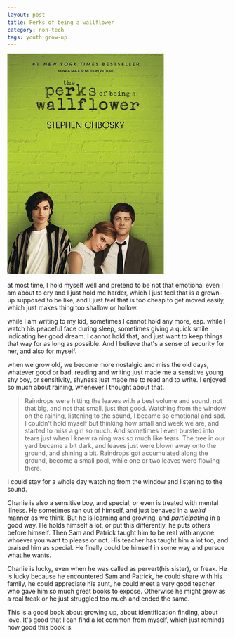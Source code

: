 ```yaml
---
layout: post
title: Perks of being a wallflower
category: non-tech
tags: youth grow-up
---
```


![wallflower](/assets/images/wallflower.jpg)

at most time, I hold myself well and pretend to be not that emotional
even I am about to cry and I just hold me harder, which I just feel
that is a grown-up supposed to be like, and I just feel that is too cheap to get moved
easily, which just makes thing too shallow or hollow.

while I am writing to my kid, sometimes I cannot hold any more, esp. while I watch
his peaceful face during sleep, sometimes giving a quick smile indicating her good
dream. I cannot hold that, and just want to keep things that way for as long as possible.
And I believe that's a sense of security for her, and also for myself.

when we grow old, we become more nostalgic and miss the old days, whatever good or bad.
reading and writing just made me a sensitive young shy boy, or sensitivity, shyness just made
me to read and to write. I enjoyed so much about raining, whenever I thought about that. 

> Raindrops were hitting the leaves with a best volume and sound, not that big, and not that small, just that good.
> Watching from the window on the raining, listening to the sound, I became so emotional and sad. 
> I couldn't hold myself but thinking how small and week we are, and started to miss a girl so much.
> And sometimes I even bursted into tears just when I knew raining was so much like tears.
> The tree in our yard became a bit dark, and leaves just were blown away onto the ground, and shining a bit.
> Raindrops got accumulated along the ground, become a small pool, while one or two leaves were flowing there.

I could stay for a whole day watching from the window and listening to the sound.

Charlie is also a sensitive boy, and special, or even is treated with mental illness. He sometimes ran out of himself,
and just behaved in a *weird* manner as we think. But he is learning and growing, and *participating* in a good way.
He holds himself a lot, or put this differently, he puts others before himself. Then Sam and Patrick taught him to be real
with anyone whoever you want to please or not. His teacher has taught him a lot too, and praised him as special. He finally
could be himself in some way and pursue what he wants.

Charlie is lucky, even when he was called as pervert(his sister), or freak. He is lucky because he encountered Sam and Patrick,
he could share with his family, he could appreciate his aunt, he could meet a very good teacher who gave him so much great books
to expose. Otherwise he might grow as a real freak or he just struggled too much and ended the same.

This is a good book about growing up, about identification finding, about love. 
It's good that I can find a lot common from myself, which just reminds how good this book is.

